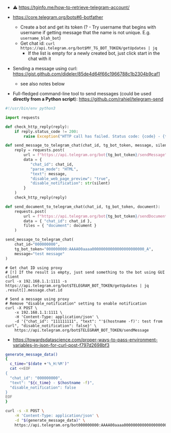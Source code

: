* :warning: https://tginfo.me/how-to-retrieve-telegram-account/
* https://core.telegram.org/bots#6-botfather
    * Create a bot and get its token (? - Try username that begins with username if getting message that the name is not unique. E.g. `username_blah_bot`)
    * Get chat id: `curl https://api.telegram.org/bot$MY_TG_BOT_TOKEN/getUpdates | jq`
        * If the list is empty for a newly created bot, just click start in the chat with it

* Sending a message using curl: https://gist.github.com/dideler/85de4d64f66c1966788c1b2304b9caf1
    * see also notes below
* Full-fledged command-line tool to send messages (could be used **directly from a Python script**): https://github.com/rahiel/telegram-send

```python
#!/usr/bin/env python3

import requests

def check_http_reply(reply):
    if reply.status_code != 200:
        raise Exception("HTTP call has failed. Status code: {code} - {text}".format(code=reply.status_code, text=reply.text))

def send_message_to_telegram_chat(chat_id, tg_bot_token, message, silent=False):
    reply = requests.post(
        url = f"https://api.telegram.org/bot{tg_bot_token}/sendMessage",
        data = {
           "chat_id": chat_id,
           "parse_mode": "HTML",
           "text": message,
           "disable_web_page_preview": "true",
           "disable_notification": str(silent)
        }
    )
    check_http_reply(reply)

def send_document_to_telegram_chat(chat_id, tg_bot_token, document):
    requests.post(
        url = f"https://api.telegram.org/bot{tg_bot_token}/sendDocument",
        data = { "chat_id": chat_id },
        files = { "document": document }
    )

send_message_to_telegram_chat(
    chat_id="000000000",
    tg_bot_token="000000000:AAAA00aaaa00000000000000000000000_A",
    message="test message"
)
```

```shell
# Get chat ID using proxy
# [!] If the result is empty, just send something to the bot using GUI client
curl -x 192.168.1.1:1111 -s https://api.telegram.org/bot$TELEGRAM_BOT_TOKEN/getUpdates | jq .result[].message.chat.id

# Send a message using proxy
# Remove "disable_notification" setting to enable notification
curl -X POST \
    -x 192.168.1.1:1111 \
    -H 'Content-Type: application/json' \
    -d '{"chat_id": "111111111", "text": "'$(hostname -f)': test from curl", "disable_notification": false}' \
    https://api.telegram.org/bot$TELEGRAM_BOT_TOKEN/sendMessage
```

* https://towardsdatascience.com/proper-ways-to-pass-environment-variables-in-json-for-curl-post-f797d2698bf3
```bash
generate_message_data()
{
  c_time="$(date +'%_H:%M')"
  cat <<EOF
{
  "chat_id": "000000000",
  "text": "${c_time} - $(hostname -f)",
  "disable_notification": false 
}
EOF
}

curl -s -X POST \
    -H 'Content-Type: application/json' \
    -d "$(generate_message_data)" \
    https://api.telegram.org/bot000000000:AAAA00aaaa00000000000000000000000_A/sendMessage 1>/dev/null
```
